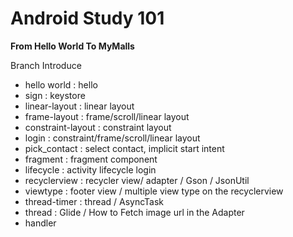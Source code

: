 # Android Study 101

**From Hello World To MyMalls**

Branch Introduce
 - hello world : hello
 - sign : keystore
 - linear-layout : linear layout
 - frame-layout : frame/scroll/linear layout
 - constraint-layout : constraint layout
 - login : constraint/frame/scroll/linear layout
 - pick_contact : select contact, implicit start intent
 - fragment : fragment component
 - lifecycle : activity lifecycle login
 - recyclerview : recycler view/ adapter / Gson / JsonUtil
 - viewtype : footer view / multiple view type on the recyclerview
 - thread-timer : thread / AsyncTask
 - thread : Glide / How to Fetch image url in the Adapter
 - handler